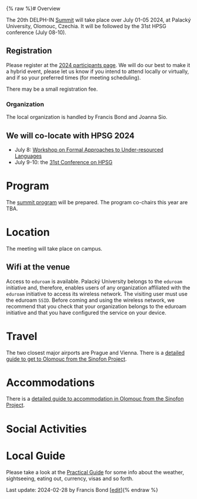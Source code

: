 {% raw %}# Overview

The 20th DELPH-IN [Summit](https://delph-in.github.io/docs/summits/SummitTop) will take place over July 01-05 2024, at Palacký University, Olomouc, Czechia.  It will be followed by the 31st HPSG conference (July 08-10).

## Registration

Please register at the [2024 participants page](https://delph-in.github.io/docs/summits/OlomoucParticipants).  We will do our best to make it a hybrid event, please let us know if you intend to attend locally or virtually, and if so your preferred times (for meeting scheduling).

There may be a small registration fee.

### Organization
The local organization is handled by Francis Bond and Joanna Sio.

## We will co-locate with HPSG 2024

* July 8: [Workshop on Formal Approaches to Under-resourced Languages](https://bond-lab.github.io/2024-hpsg/workshop.html)
* July 9-10: the [31st Conference on HPSG](https://bond-lab.github.io/2024-hpsg/) 

# Program

The [summit program](https://github.com/delph-in/docs/wiki/OlomoucSchedule) will be prepared.  The program co-chairs this year are TBA.

# Location

The meeting will take place on campus.

## Wifi at the venue

Access to `eduroam` is available. Palacký University belongs to the `eduroam` initiative and, therefore, enables users of any organization affiliated with the `eduroam` initiative to access its wireless network. The visiting user must use the eduroam `SSID`. Before coming and using the wireless network, we recommend that you check that your organization belongs to the eduroam initiative and that you have configured the service on your device.

# Travel

The two closest major airports are Prague and Vienna.  There is a [detailed guide to get to Olomouc from the Sinofon Project](https://sinofon.cz/practical-information/#visiting).

# Accommodations

There is a [detailed guide to accommodation in Olomouc from the Sinofon Project](https://sinofon.cz/practical-information/#accommodation).

# Social Activities

# Local Guide

Please take a look at the [Practical Guide](https://sinofon.cz/practical-information/) for some info about the weather, sightseeing, eating out, currency, visas and so forth.

Last update: 2024-02-28 by Francis Bond [[edit](https://github.com/delph-in/docs/wiki/OlomoucTop/_edit)]{% endraw %}